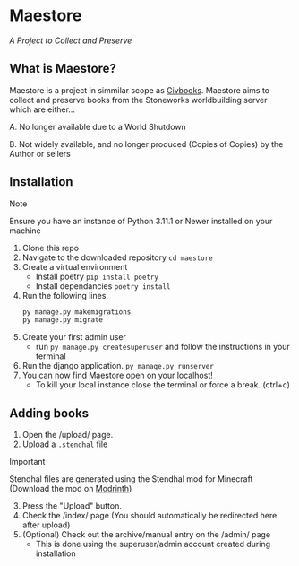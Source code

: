 # Maestore
*A Project to Collect and Preserve*
## What is Maestore?
Maestore is a project in simmilar scope as [Civbooks](https://civbooks.github.io/). Maestore aims to collect and preserve books from the Stoneworks worldbuilding server which are either...

A. No longer available due to a World Shutdown

B. Not widely available, and no longer produced (Copies of Copies) by the Author or sellers
## Installation
> [!NOTE]
> Ensure you have an instance of Python 3.11.1 or Newer installed on your machine 
1. Clone this repo
2. Navigate to the downloaded repository `cd maestore`
3. Create a virtual environment
   - Install poetry `pip install poetry`
   - Install dependancies `poetry install`
4. Run the following lines. 
   ```cmd
   py manage.py makemigrations
   py manage.py migrate
   ```
6. Create your first admin user
   - run `py manage.py createsuperuser` and follow the instructions in your terminal
7. Run the django application. `py manage.py runserver`
8. You can now find Maestore open on your localhost!
   - To kill your local instance close the terminal or force a break. (ctrl+c)

## Adding books
1. Open the /upload/ page.
2. Upload a `.stendhal` file 
> [!IMPORTANT]
> Stendhal files are generated using the Stendhal mod for Minecraft 
> (Download the mod on [Modrinth](https://modrinth.com/mod/stendhal/versions))
3. Press the "Upload" button.
4. Check the /index/ page (You should automatically be redirected here after upload) 
5. (Optional) Check out the archive/manual entry on the /admin/ page 
   - This is done using the superuser/admin account created during installation